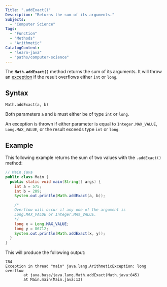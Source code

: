```yaml
---
Title: ".addExact()"
Description: "Returns the sum of its arguments."
Subjects:
  - "Computer Science"
Tags:
  - "Function"
  - "Methods"
  - "Arithmetic"
CatalogContent:
  - "learn-java"
  - "paths/computer-science"
---
```


The **`Math.addExact()`** method returns the sum of its arguments. It will throw an [exception](https://www.codecademy.com/resources/docs/java/errors) if the result overflows either `int` or `long`.

## Syntax

```pseudo
Math.addExact(a, b)
```

Both parameters `a` and `b` must either be of type `int` or `long`.

An exception is thrown if either parameter is equal to `Integer.MAX_VALUE`, `Long.MAX_VALUE`, or the result exceeds type `int` or `long`.

## Example

This following example returns the sum of two values with the `.addExact()` method:

```java
// Main.java
public class Main {
  public static void main(String[] args) {
    int a = 575;
    int b = 209;
    System.out.println(Math.addExact(a, b));

    /*
    Overflow will occur if any one of the argument is
    Long.MAX_VALUE or Integer.MAX_VALUE.
    */
    long x = Long.MAX_VALUE;
    long y = 86712;
    System.out.println(Math.addExact(x, y));
  }
}
```

This will produce the following output:

```shell
784
Exception in thread "main" java.lang.ArithmeticException: long overflow
        at java.base/java.lang.Math.addExact(Math.java:845)
        at Main.main(Main.java:13)
```
